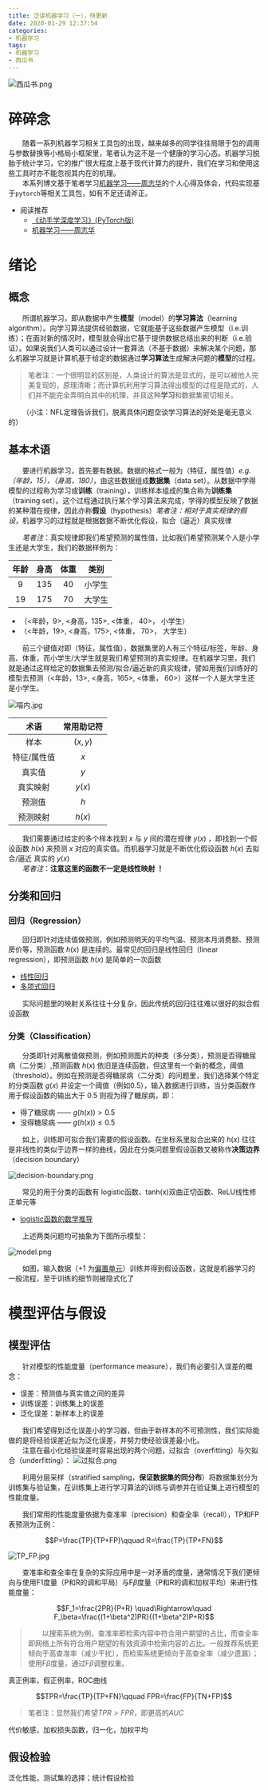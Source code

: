 ```yaml
---
title: 泛读机器学习（一），待更新
date: 2020-01-29 12:37:54
categories:
- 机器学习
tags:
- 机器学习
- 西瓜书
---
```

![西瓜书.png](https://i.loli.net/2020/01/29/awZObDzstEMovcg.png)


# 碎碎念
&emsp;&emsp;随着一系列机器学习相关工具包的出现，越来越多的同学往往局限于包的调用与参数替换等小格局小框架里，笔者认为这不是一个健康的学习心态。机器学习脱胎于统计学习，它的推广很大程度上基于现代计算力的提升，我们在学习和使用这些工具时亦不能忽视其内在的机理。<br>
&emsp;&emsp;本系列博文基于笔者学习[机器学习——周志华](https://item.jd.com/11867803.html)的个人心得及体会，代码实现基于`pytorch`等相关工具包，如有不足还请斧正。
* 阅读推荐
  * [《动手学深度学习》(PyTorch版)](http://tangshusen.me/Dive-into-DL-PyTorch/#/)
  * [机器学习——周志华](https://item.jd.com/11867803.html)

# 绪论
## 概念
&emsp;&emsp;所谓机器学习，即从数据中产生**模型**（model）的**学习算法**（learning algorithm）。向学习算法提供经验数据，它就能基于这些数据产生模型（i.e.训练）；在面对新的情况时，模型就会得出它基于提供数据总结出来的判断（i.e.验证）。如果说我们人类可以通过设计一套算法（不基于数据）来解决某个问题，那么机器学习就是计算机基于给定的数据通过**学习算法**生成解决问题的**模型**的过程。<br>
> 笔者注：一个很明显的区别是，人类设计的算法是显式的，是可以被他人完美复现的，原理清晰；而计算机利用学习算法得出模型的过程是隐式的，人们并不能完全弄明白其中的机理，并且这种**学习**和数据集密切相关。

&emsp;&emsp;（小注：NFL定理告诉我们，脱离具体问题空谈学习算法的好处是毫无意义的）

## 基本术语
&emsp;&emsp;要进行机器学习，首先要有数据。数据的格式一般为（特征，属性值）*e.g. （年龄，15），（身高，180）*，由这些数据组成**数据集**（data set）。从数据中学得模型的过程称为学习或**训练**（training），训练样本组成的集合称为**训练集**（training set）。这个过程通过执行某个学习算法来完成，学得的模型反映了数据的某种潜在规律，因此亦称**假设**（hypothesis）*笔者注：相对于真实规律的假设*，机器学习的过程就是根据数据不断优化假设，拟合（逼近）真实规律

&emsp;&emsp;*笔者注*：真实规律即我们希望预测的属性值，比如我们希望预测某个人是小学生还是大学生，我们的数据样例为：

| 年龄 | 身高 | 体重 | 类别 |
| :-: | :-: | :-: | :-: |
| 9 | 135 | 40 | 小学生 |
| 19 | 175 | 70 | 大学生 |

* （<年龄，9>, <身高，135>, <体重， 40>， 小学生）
* （<年龄，19>, <身高，175>, <体重， 70>， 大学生）

&emsp;&emsp;前三个键值对即（特征，属性值），数据集里的人有三个特征/标签，年龄、身高、体重，而小学生/大学生就是我们希望预测的真实规律。在机器学习里，我们就是通过这样给定的数据集去预测/拟合/逼近新的真实规律，譬如用我们训练好的模型去预测（<年龄，13>, <身高，165>, <体重， 60>）这样一个人是大学生还是小学生。

![喵内.jpg](https://i.loli.net/2020/03/02/g5xXy2wmauRiUYo.jpg)

|术语|常用助记符
|:-:|:-:
|样本|$(x, y)$
|特征/属性值|$x$
|真实值|$y$
|真实映射|$y(x)$
|预测值|$h$
|预测映射|$h(x)$

&emsp;&emsp;我们需要通过给定的多个样本找到 $x$ 与 $y$ 间的潜在规律 $y(x)$ ，即找到一个假设函数 $h(x)$ 来预测 $x$ 对应的真实值。而机器学习就是不断优化假设函数 $h(x)$ 去拟合/逼近 真实的 $y(x)$<br>
&emsp;&emsp;*笔者注*：**注意这里的函数不一定是线性映射 ！**

## 分类和回归
### 回归（Regression）
&emsp;&emsp;回归即针对连续值做预测，例如预测明天的平均气温、预测本月消费额、预测房价等，预测函数 $h(x)$ 是连续的。最常见的回归是线性回归（linear regression），即预测函数 $h(x)$ 是简单的一次函数
* [线性回归](https://baike.baidu.com/item/%E7%BA%BF%E6%80%A7%E5%9B%9E%E5%BD%92/8190345?fr=aladdin)
* [多项式回归](https://baike.baidu.com/item/%E5%A4%9A%E9%A1%B9%E5%BC%8F%E5%9B%9E%E5%BD%92/21505384?fr=aladdin)

&emsp;&emsp;实际问题里的映射关系往往十分复杂，因此传统的回归往往难以很好的拟合假设函数

### 分类（Classification）
&emsp;&emsp;分类即针对离散值做预测，例如预测图片的种类（多分类），预测是否得糖尿病（二分类）,预测函数 $h(x)$ 依旧是连续函数，但这里有一个新的概念，阈值（threshold）。例如在预测是否得糖尿病（二分类）的问题里，我们选择某个特定的分类函数 $g(x)$ 并设定一个阈值（例如0.5），输入数据进行训练，当分类函数作用于假设函数的输出大于 0.5 则视为得了糖尿病，即：
* 得了糖尿病 —— $g(h(x)) > 0.5$
* 没得糖尿病 —— $g(h(x)) ≤ 0.5$

&emsp;&emsp;如上，训练即可拟合我们需要的假设函数。在坐标系里拟合出来的 $h(x)$ 往往是非线性的类似于边界一样的曲线，因此在分类问题里假设函数又被称作**决策边界**（decision boundary）

![decision-boundary.png](https://i.loli.net/2020/01/28/ujR5DIGbZma7Xs3.png)

&emsp;&emsp;常见的用于分类的函数有 logistic函数、tanh(x)双曲正切函数、ReLU线性修正单元等
* [logistic函数的数学推导](https://blog.csdn.net/AriesSurfer/article/details/41310525)

&emsp;&emsp;上述两类问题均可抽象为下图所示模型：

![model.png](https://i.loli.net/2020/01/28/UzV3iwfdr9vCKmp.jpg)

&emsp;&emsp;如图，输入数据（+1 为[偏置单元](https://blog.csdn.net/xwd18280820053/article/details/70681750)）训练并得到假设函数，这就是机器学习的一般流程，至于训练的细节则被隐式化了

# 模型评估与假设
## 模型评估
&emsp;&emsp;针对模型的性能度量（performance measure），我们有必要引入误差的概念：
* 误差：预测值与真实值之间的差异
* 训练误差：训练集上的误差
* 泛化误差：新样本上的误差

&emsp;&emsp;我们希望得到泛化误差小的学习器，但由于新样本的不可预测性，我们实际能做的是将经验误差近似为泛化误差，并努力使经验误差最小化。<br>
&emsp;&emsp;注意在最小化经验误差时容易出现的两个问题，过拟合（overfitting）与欠拟合（underfitting）：
![过拟合.png](https://i.loli.net/2020/01/29/Jojts9Xdi4UxKOy.png)

&emsp;&emsp;利用分层采样（stratified sampling，**保证数据集的同分布**）将数据集划分为训练集与验证集，在训练集上进行学习算法的训练与调参并在验证集上进行模型的性能度量。

&emsp;&emsp;我们常用的性能度量依据为查准率（precision）和查全率（recall），TP和FP表预测为正例：

$$P=\frac{TP}{TP+FP}\qquad R=\frac{TP}{TP+FN}$$ 

![TP_FP.jpg](https://i.loli.net/2020/01/31/NfJ1M4KHC7U8p5u.png)

&emsp;&emsp;查准率和查全率在复杂的实际应用中是一对矛盾的度量，通常情况下我们更倾向与使用F1度量（P和R的调和平局）与F$\beta$度量（P和R的调和加权平均）来进行性能度量：

$$F_1=\frac{2PR}{P+R} \quad\Rightarrow\quad F_\beta=\frac{(1+\beta^2)PR}{(1+\beta^2)P+R}$$

> &emsp;&emsp;以搜索系统为例，查准率即检索内容中符合用户期望的占比，而查全率即网络上所有符合用户期望的有效资源中检索内容的占比。一般推荐系统更倾向于高查准率（减少干扰），而检索系统更倾向于高查全率（减少遗漏）；使用F$\beta$度量，通过F$\beta$调整权重。



真正例率，假正例率，ROC曲线

$$TPR=\frac{TP}{TP+FN}\qquad FPR=\frac{FP}{TN+FP}$$

> 笔者注：显然我们希望$TPR>FPR$，即更高的$AUC$

代价敏感，加权损失函数，归一化，加权平均

## 假设检验
泛化性能，测试集的选择；统计假设检验